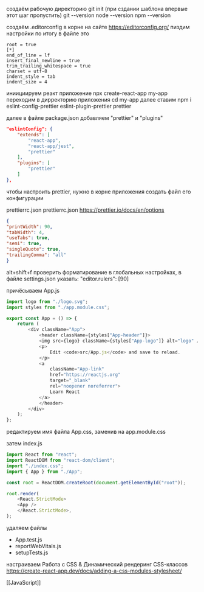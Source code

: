 создаём рабочую директорию
git init (при сздании шаблона впервые этот шаг пропустить)
git --version
node --version
npm --version


создаём .editorconfig в корне
на сайте https://editorconfig.org/ пиздим настройки
по итогу в файле это
```.editorconfig
root = true
[*]
end_of_line = lf
insert_final_newline = true
trim_trailing_whitespace = true
charset = utf-8
indent_style = tab
indent_size = 4
```

иниициируем реакт приложение
npx create-react-app my-app
переходим в дирректорию приложения
cd my-app
далее ставим
npm i eslint-config-prettier eslint-plugin-prettier prettier

далее в файле package.json добавляем "prettier" и "plugins"
```json
"eslintConfig": {
	"extends": [
		"react-app",
		"react-app/jest",
		"prettier"
	],
	"plugins": [
		"prettier"
	]
},
```
чтобы настроить prettier, нужно в корне приложения создать файл его конфигурации 

prettierrc.json
prettierrc.json
https://prettier.io/docs/en/options
```json
{
"printWidth": 90,
"tabWidth": 4,
"useTabs": true,
"semi": true,
"singleQuote": true,
"trailingComma": "all"
}
```

alt+shift+f проверить форматирование
в глобальных настройках, в файле settings.json указать:
"editor.rulers": [90]


причёсываем App.js
```js
import logo from "./logo.svg";
import styles from "./app.module.css";

export const App = () => {
	return (
		<div className="App">
			<header className={styles["App-header"]}>
			<img src={logo} className={styles["App-logo"]} alt="logo" />
			<p>
				Edit <code>src/App.js</code> and save to reload.
			</p>
			<a
				className="App-link"
				href="https://reactjs.org"
				target="_blank"
				rel="noopener noreferrer">				
				Learn React
			</a>
			</header>
		</div>
	);
};
```

редактируем имя файла App.css, заменив на app.module.css

затем index.js
```js
import React from "react";
import ReactDOM from "react-dom/client";
import "./index.css";
import { App } from "./App";

const root = ReactDOM.createRoot(document.getElementById("root"));

root.render(
	<React.StrictMode>
	<App />
	</React.StrictMode>,
);
```

удаляем файлы 
- App.test.js
- reportWebVitals.js
- setupTests.js


настраиваем
Работа с CSS & Динамический рендеринг CSS-классов
https://create-react-app.dev/docs/adding-a-css-modules-stylesheet/

[[JavaScript]]

